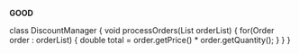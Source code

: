 **GOOD**

class DiscountManager {
    void processOrders(List<Order> orderList) {
        for(Order order : orderList) {
            double total = order.getPrice() * order.getQuantity();
        }
    }
}